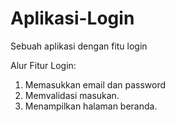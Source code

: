 # Aplikasi-Login
Sebuah aplikasi dengan fitu login

Alur Fitur Login:
1. Memasukkan email dan password
2. Memvalidasi masukan.
3. Menampilkan halaman beranda.
